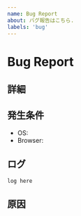 ```yaml
---
name: Bug Report
about: バグ報告はこちら.
labels: 'bug'
---
```


# Bug Report

## 詳細
<!-- issueのタイトルには簡潔にバグの内容を、こちらには詳細なバグの内容を記載してください -->

## 発生条件
<!-- バグの発生条件を記載してください -->
- OS:
- Browser:

## ログ
<!-- エラーログがあれば、記載してください -->
```text
log here
```

## 原因
<!-- わかる場合は原因を記載してください -->
